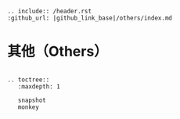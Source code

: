```eval_rst
.. include:: /header.rst 
:github_url: |github_link_base|/others/index.md
```
# 其他（Others）


```eval_rst

.. toctree::
   :maxdepth: 1
   
   snapshot
   monkey
```

